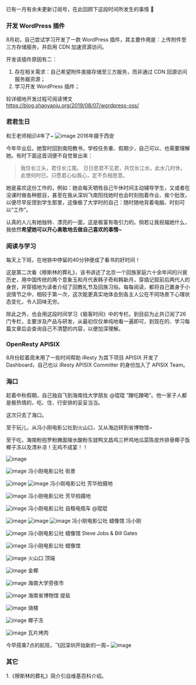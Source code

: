 已有一月有余未更新订阅号，在此回顾下这段时间所发生的事情 🙂

### 开发 WordPress 插件
8月初，自己尝试学习开发了一款 WordPress 插件，其主要作用是：上传附件至三方存储服务，并启用 CDN 加速资源访问。

开发该插件原因有二：
1. 存在相关需求：自己希望附件直接存储至三方服务，而非通过 CDN 回源访问服务器资源；
2. 学习开发 WordPress 插件；

较详细地开发过程可阅读博文 https://blog.shaoyaoju.org/2019/08/07/wordpress-oss/

### 君君生日
和王老师相识4年了~
![image](./images/1.png)
2016年摄于西安

今年毕业后，她暂时回到南阳教书，学校任务重、假期少，自己可以、也需要理解她。有时下面这首词便不自觉冒出来：

> 我住长江头，君住长江尾。 日日思君不见君，共饮长江水。此水几时休，此恨何时已。只愿君心似我心，定不负相思意。

她是喜欢这份工作的，例如：她会每天牺牲自己午休时间主动辅导学生，又或者在没课时做各种题目，甚至在我从深圳飞南阳找她时也会时刻抱着作业、挨个批改，以便尽早反馈到学生那里，这像极了大学时的自己：随时随地背着电脑、时刻可以“工作”。

认真的人儿有她独特、漂亮的一面，这是极富有吸引力的。倘若让我祝福她什么，我依然**希望她可以开心勇敢地去做自己喜欢的事情~**

### 阅读与学习
每天上下班，在地铁中停留的40分钟便成了看书的好时间！

这是第二次看《穆斯林的葬礼》，该书讲述了北京一个回族家庭六十余年间的兴衰历史，用中国传统的两个意象玉和月代表韩子奇和韩新月，穿插记叙前后两代人的身世，并穿插地为读者介绍了回教礼节及回族习俗。每每阅读，都将自己置身于小说情节之中，相较于第一次，这次能更真实地体会到各主人公在不同场景下心理状态变化，令人回味无穷。

除此之外，也会用这段时间学习《极客时间》中的专栏。到目前为止共订阅了26门专栏，主要涉及产品与研发，从最初仅仅单纯地看一遍即可，到现在的、学习每篇文章后会查询自己不清楚的内容，以便加深理解。

### OpenResty APISIX
8月份趁着周末用了一些时间帮助 iResty 为其下项目 APISIX 开发了 Dashboard，自己也以 iResty APISIX Committer 的身份加入了 APISIX Team。

### 海口
趁着中秋假期，自己独自飞到海南找大学朋友 @琨琨 “蹭吃蹭喝”。他一家子人都是极热情的，吃、住、行安排的妥妥当当。

这次只去了海口。

至于玩儿，从冯小刚电影公社到火山口，又从海边转到省博物馆~

至于吃，海南粉抱罗粉腌面陵水酸粉东就鸭文昌鸡三杯鸡地瓜菜陈皮炸排骨椰子饭椰子冻以及清补凉！无鸡不成宴！！

![image](./images/2.png)

![image](./images/3.png)
冯小刚电影公社 街景

![image](./images/4.png)
![image](./images/5.png)
冯小刚电影公社 芳华拍摄地

![image](https://user-images.githubusercontent.com/2106987/83971937-462ac380-a910-11ea-87be-19cd56e8ccff.png)
冯小刚电影公社 芳华拍摄地

![image](https://user-images.githubusercontent.com/2106987/83971942-4d51d180-a910-11ea-8172-6ca3a7f1cfee.png)
冯小刚电影公社 自租电瓶车 @琨琨

![image](https://user-images.githubusercontent.com/2106987/83971951-56db3980-a910-11ea-8754-8f7aefa828b7.png)
![image](https://user-images.githubusercontent.com/2106987/83971950-5642a300-a910-11ea-8b7a-6b23345a5e6a.png)
![image](https://user-images.githubusercontent.com/2106987/83971955-59d62a00-a910-11ea-808d-3ca5e2225922.png)
冯小刚电影公社 蜡像馆 冯小刚

![image](https://user-images.githubusercontent.com/2106987/83971960-60fd3800-a910-11ea-8f66-0a019faf9b50.png)
冯小刚电影公社 蜡像馆 Steve Jobs & Bill Gates

![image](https://user-images.githubusercontent.com/2106987/83971969-66f31900-a910-11ea-9e2f-24452d8edaef.png)
冯小刚电影公社 蜡像馆

![image](https://user-images.githubusercontent.com/2106987/83971976-6d819080-a910-11ea-93fa-2a13be9e20ba.png)
火山口 顶端

![image](https://user-images.githubusercontent.com/2106987/83971982-74a89e80-a910-11ea-8a46-1e692951c540.png)
金椰

![image](https://user-images.githubusercontent.com/2106987/83971991-812cf700-a910-11ea-9f3c-048f493543f7.png)
海南大学旁夜市

![image](https://user-images.githubusercontent.com/2106987/83971995-8722d800-a910-11ea-9e96-f32ba17a0f19.png)
海南省博物馆 提盐

![image](https://user-images.githubusercontent.com/2106987/83972003-8c802280-a910-11ea-89d9-56c708af2a54.png)
骑楼

![image](https://user-images.githubusercontent.com/2106987/83972006-91dd6d00-a910-11ea-9138-2788a831d7b3.png)
椰子冻


![image](https://user-images.githubusercontent.com/2106987/83972012-97d34e00-a910-11ea-8502-2c845c553115.png)
瓦片烤肉

今早搭乘7点的航班，飞回深圳开始新的一周~
![image](https://user-images.githubusercontent.com/2106987/83972026-a28de300-a910-11ea-8b62-330e10718f0f.png)

### 其它
1.《穆斯林的葬礼》简介引自维基百科介绍。
